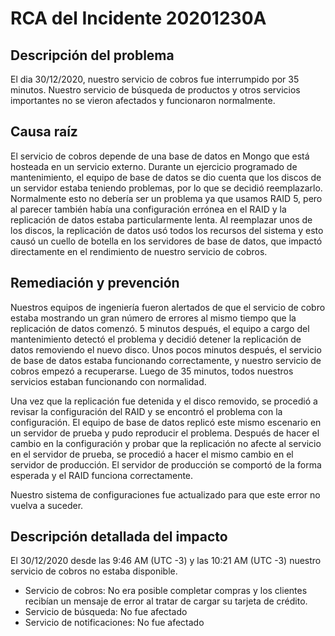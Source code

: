 # RCA del Incidente 20201230A

## Descripción del problema

El dia 30/12/2020, nuestro servicio de cobros fue interrumpido por 35 minutos. Nuestro servicio de búsqueda de productos y otros servicios importantes no se vieron afectados y funcionaron normalmente.  

## Causa raíz

El servicio de cobros depende de una base de datos en Mongo que está hosteada en un servicio externo. Durante un ejercicio programado de mantenimiento, el equipo de base de datos se dio cuenta que los discos de un servidor estaba teniendo problemas, por lo que se decidió reemplazarlo.
Normalmente esto no debería ser un problema ya que usamos RAID 5, pero al parecer también había una configuración errónea en el RAID y la replicación de datos estaba particularmente lenta.
Al reemplazar unos de los discos, la replicación de datos usó todos los recursos del sistema y esto causó un cuello de botella en los servidores de base de datos, que impactó directamente en el rendimiento de nuestro servicio de cobros.

## Remediación y prevención

Nuestros equipos de ingeniería fueron alertados de que el servicio de cobro estaba mostrando un gran número de errores al mismo tiempo que la replicación de datos comenzó. 5 minutos después, el equipo a cargo del mantenimiento detectó el problema y decidió detener la replicación de datos removiendo el nuevo disco. Unos pocos minutos después, el servicio de base de datos estaba funcionando correctamente, y nuestro servicio de cobros empezó a recuperarse. Luego de 35 minutos, todos nuestros servicios estaban funcionando con normalidad.

Una vez que la replicación fue detenida y el disco removido, se procedió a revisar la configuración del RAID y se encontró el problema con la configuración. El equipo de base de datos replicó este mismo escenario en un servidor de prueba y pudo reproducir el problema. Después de hacer el cambio en la configuración y probar que la replicación no afecte al servicio en el servidor de prueba, se procedió a hacer el mismo cambio en el servidor de producción. El servidor de producción se comportó de la forma esperada y el RAID funciona correctamente.

Nuestro sistema de configuraciones fue actualizado para que este error no vuelva a suceder.

## Descripción detallada del impacto


El 30/12/2020 desde las 9:46 AM (UTC -3) y las 10:21 AM (UTC -3) nuestro servicio de cobros no estaba disponible. 

* Servicio de cobros: No era posible completar compras y los clientes recibían un mensaje de error al tratar de cargar su tarjeta de crédito.
* Servicio de búsqueda: No fue afectado
* Servicio de notificaciones: No fue afectado